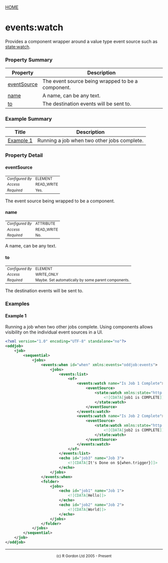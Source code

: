 [HOME](../../../README.md)
# events:watch

Provides a component wrapper around a value type event source such as
[state:watch](../../../org/oddjob/state/expr/StateExpressionType.md).

### Property Summary

| Property | Description |
| -------- | ----------- |
| [eventSource](#propertyeventSource) | The event source being wrapped to be a component. | 
| [name](#propertyname) | A name, can be any text. | 
| [to](#propertyto) | The destination events will be sent to. | 


### Example Summary

| Title | Description |
| ----- | ----------- |
| [Example 1](#example1) | Running a job when two other jobs complete. |


### Property Detail
#### eventSource <a name="propertyeventSource"></a>

<table style='font-size:smaller'>
      <tr><td><i>Configured By</i></td><td>ELEMENT</td></tr>
      <tr><td><i>Access</i></td><td>READ_WRITE</td></tr>
      <tr><td><i>Required</i></td><td>Yes.</td></tr>
</table>

The event source being wrapped to be a component.

#### name <a name="propertyname"></a>

<table style='font-size:smaller'>
      <tr><td><i>Configured By</i></td><td>ATTRIBUTE</td></tr>
      <tr><td><i>Access</i></td><td>READ_WRITE</td></tr>
      <tr><td><i>Required</i></td><td>No.</td></tr>
</table>

A name, can be any text.

#### to <a name="propertyto"></a>

<table style='font-size:smaller'>
      <tr><td><i>Configured By</i></td><td>ELEMENT</td></tr>
      <tr><td><i>Access</i></td><td>WRITE_ONLY</td></tr>
      <tr><td><i>Required</i></td><td>Maybe. Set automatically by some parent components.</td></tr>
</table>

The destination events will be sent to.


### Examples
#### Example 1 <a name="example1"></a>

Running a job when two other jobs complete. Using components allows visibility on the individual event
sources in a UI.

```xml
<?xml version="1.0" encoding="UTF-8" standalone="no"?>
<oddjob>
    <job>
        <sequential>
            <jobs>
                <events:when id="when" xmlns:events="oddjob:events">
                    <jobs>
                        <events:list>
                            <of>
                                <events:watch name="Is Job 1 Complete">
                                    <eventSource>
                                        <state:watch xmlns:state="http://rgordon.co.uk/oddjob/state">
                                            <![CDATA[job1 is COMPLETE]]>
                                        </state:watch>
                                    </eventSource>
                                </events:watch>
                                <events:watch name="Is Job 2 Complete">
                                    <eventSource>
                                        <state:watch xmlns:state="http://rgordon.co.uk/oddjob/state">
                                            <![CDATA[job2 is COMPLETE]]>
                                        </state:watch>
                                    </eventSource>
                                </events:watch>
                            </of>
                        </events:list>
                        <echo id="job3" name="Job 3">
                            <![CDATA[It's Done on ${when.trigger}]]>
                        </echo>
                    </jobs>
                </events:when>
                <folder>
                    <jobs>
                        <echo id="job1" name="Job 1">
                            <![CDATA[Hello]]>
                        </echo>
                        <echo id="job2" name="Job 2">
                            <![CDATA[World]]>
                        </echo>
                    </jobs>
                </folder>
            </jobs>
        </sequential>
    </job>
</oddjob>

```



-----------------------

<div style='font-size: smaller; text-align: center;'>(c) R Gordon Ltd 2005 - Present</div>
